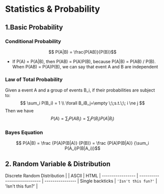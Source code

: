 <script type="text/javascript" src="https://cdn.mathjax.org/mathjax/latest/MathJax.js?config=TeX-AMS_HTML"></script>

# Statistics & Probability
## 1.Basic Probability

### Conditional Probability
$$ P(A|B) = \frac{P(AB)}{P(B)}$$

- If P(A) = P(A|B), then P(AB) = P(A)P(B), because P(A|B) = P(AB) / P(B). When P(AB) = P(A)P(B), we can say that event A and B are independent

### Law of Total Probability
Given a event A and a group of events B_i, if their probabilities are subject to:
$$	\sum_i P(B_i) = 1 \\ \forall B_iB_j=\empty \;\;s.t.\;\; i \ne j $$ 
Then we have 
$$ P(A) = \sum_i P(AB_i) = \sum_iP(B_i)P(A|B_i)$$

### Bayes Equation
$$ P(A|B) = \frac {P(A)P(B|A)} {P(B)} = \frac {P(A)P(B|A)} {\sum_i P(A_i)P(B|A_i)}$$

## 2. Random Variable & Distribution
Discrete Random Distribution
|        | ASCII | HTML | 
----------------- | ---------------------------- | ----------------
| Single backticks | `'Isn't this fun?'` | 'Isn't this fun?' | 

<!--stackedit_data:
eyJoaXN0b3J5IjpbLTEyNjM3NjIwNzcsMzI3OTUyODc1LC0xND
EyMzQ2Mjk0LC0xNjYzNTcxOTk0LDI0NzM4MjY1NywtNDYwMTk5
MDQyLDE3NzA1OTMwNSwtMTMzNTMwMDk4NF19
-->